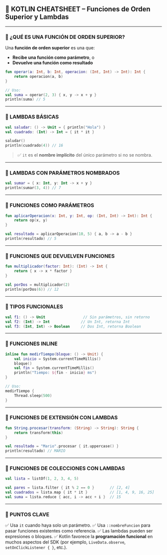 ## 🧾 **KOTLIN CHEATSHEET – Funciones de Orden Superior y Lambdas**

---

### 🔹 ¿QUÉ ES UNA FUNCIÓN DE ORDEN SUPERIOR?

Una **función de orden superior** es una que:

* **Recibe una función como parámetro**, o
* **Devuelve una función como resultado**

```kotlin
fun operar(a: Int, b: Int, operacion: (Int, Int) -> Int): Int {
    return operacion(a, b)
}

// Uso:
val suma = operar(2, 3) { x, y -> x + y }
println(suma) // 5
```

---

### 🔹 LAMBDAS BÁSICAS

```kotlin
val saludar: () -> Unit = { println("Hola") }
val cuadrado: (Int) -> Int = { it * it }

saludar()
println(cuadrado(4)) // 16
```

> ✅ `it` es el **nombre implícito** del único parámetro si no se nombra.

---

### 🔹 LAMBDAS CON PARÁMETROS NOMBRADOS

```kotlin
val sumar = { x: Int, y: Int -> x + y }
println(sumar(3, 4)) // 7
```

---

### 🔹 FUNCIONES COMO PARÁMETROS

```kotlin
fun aplicarOperacion(x: Int, y: Int, op: (Int, Int) -> Int): Int {
    return op(x, y)
}

val resultado = aplicarOperacion(10, 5) { a, b -> a - b }
println(resultado) // 5
```

---

### 🔹 FUNCIONES QUE DEVUELVEN FUNCIONES

```kotlin
fun multiplicador(factor: Int): (Int) -> Int {
    return { x -> x * factor }
}

val porDos = multiplicador(2)
println(porDos(6)) // 12
```

---

### 🔹 TIPOS FUNCIONALES

```kotlin
val f1: () -> Unit                 // Sin parámetros, sin retorno
val f2: (Int) -> Int              // Un Int, retorna Int
val f3: (Int, Int) -> Boolean     // Dos Int, retorna Boolean
```

---

### 🔹 FUNCIONES INLINE

```kotlin
inline fun medirTiempo(bloque: () -> Unit) {
    val inicio = System.currentTimeMillis()
    bloque()
    val fin = System.currentTimeMillis()
    println("Tiempo: ${fin - inicio} ms")
}

// Uso:
medirTiempo {
    Thread.sleep(500)
}
```

---

### 🔹 FUNCIONES DE EXTENSIÓN CON LAMBDAS

```kotlin
fun String.procesar(transform: (String) -> String): String {
    return transform(this)
}

val resultado = "Mario".procesar { it.uppercase() }
println(resultado) // MARIO
```

---

### 🔹 FUNCIONES DE COLECCIONES CON LAMBDAS

```kotlin
val lista = listOf(1, 2, 3, 4, 5)

val pares = lista.filter { it % 2 == 0 }       // [2, 4]
val cuadrados = lista.map { it * it }          // [1, 4, 9, 16, 25]
val suma = lista.reduce { acc, i -> acc + i }  // 15
```

---

### 🧠 PUNTOS CLAVE

✅ Usa `it` cuando haya solo un parámetro.
✅ Usa `::nombreFuncion` para pasar funciones existentes como referencia.
✅ Las lambdas pueden ser expresiones o bloques.
✅ Kotlin favorece la **programación funcional** en muchos aspectos del SDK (por ejemplo, `LiveData.observe`, `setOnClickListener { }`, etc.).